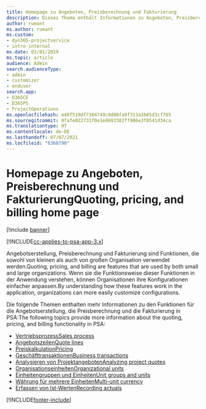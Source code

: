 ```yaml
---
title: Homepage zu Angeboten, Preisberechnung und Fakturierung
description: Dieses Thema enthält Informationen zu Angeboten, Preisberechnung und Fakturierung.
author: rumant
ms.author: rumant
ms.custom:
- dyn365-projectservice
- intro-internal
ms.date: 03/01/2019
ms.topic: article
audience: Admin
search.audienceType:
- admin
- customizer
- enduser
search.app:
- D365CE
- D365PS
- ProjectOperations
ms.openlocfilehash: e40f519df7304749c8d88fa9f313a3b85d3cf765
ms.sourcegitcommit: 0fafe022731f0e1e8693382ff906e3f8541d34ca
ms.translationtype: HT
ms.contentlocale: de-DE
ms.lasthandoff: 07/07/2021
ms.locfileid: "6368790"
---
```

# <a name="quoting-pricing-and-billing-home-page"></a><span data-ttu-id="0380d-103">Homepage zu Angeboten, Preisberechnung und Fakturierung</span><span class="sxs-lookup"><span data-stu-id="0380d-103">Quoting, pricing, and billing home page</span></span>

[!include [banner](../includes/psa-now-project-operations.md)]

[!INCLUDE[cc-applies-to-psa-app-3.x](../includes/cc-applies-to-psa-app-3x.md)]

<span data-ttu-id="0380d-104">Angebotserstellung, Preisberechnung und Fakturierung sind Funktionen, die sowohl von kleinen als auch von großen Organisation verwendet werden.</span><span class="sxs-lookup"><span data-stu-id="0380d-104">Quoting, pricing, and billing are features that are used by both small and large organizations.</span></span> <span data-ttu-id="0380d-105">Wenn sie die Funktionsweise dieser Funktionen in der Anwendung verstehen, können Organisationen ihre Konfigurationen einfacher anpassen.</span><span class="sxs-lookup"><span data-stu-id="0380d-105">By understanding how these features work in the application, organizations can more easily customize configurations.</span></span>

<span data-ttu-id="0380d-106">Die folgende Themen enthalten mehr Informationen zu den Funktionen für die Angebotserstellung, die Preisberechnung und die Fakturierung in PSA:</span><span class="sxs-lookup"><span data-stu-id="0380d-106">The following topics provide more information about the quoting, pricing, and billing functionality in PSA:</span></span>

- [<span data-ttu-id="0380d-107">Vertriebsprozess</span><span class="sxs-lookup"><span data-stu-id="0380d-107">Sales process</span></span>](basic-sales-process.md)
- [<span data-ttu-id="0380d-108">Angebotszeilen</span><span class="sxs-lookup"><span data-stu-id="0380d-108">Quote lines</span></span>](basic-quote-lines.md)
- [<span data-ttu-id="0380d-109">Preiskalkulation</span><span class="sxs-lookup"><span data-stu-id="0380d-109">Pricing</span></span>](basic-pricing.md)
- [<span data-ttu-id="0380d-110">Geschäfttransaktionen</span><span class="sxs-lookup"><span data-stu-id="0380d-110">Business transactions</span></span>](basic-business-transactions.md)
- [<span data-ttu-id="0380d-111">Analysieren von Projektangeboten</span><span class="sxs-lookup"><span data-stu-id="0380d-111">Analyzing project quotes</span></span>](basic-analyzing-quotes.md)
- [<span data-ttu-id="0380d-112">Organisationseinheiten</span><span class="sxs-lookup"><span data-stu-id="0380d-112">Organizational units</span></span>](advanced-organizational.md)
- [<span data-ttu-id="0380d-113">Einheitengruppen und Einheiten</span><span class="sxs-lookup"><span data-stu-id="0380d-113">Unit groups and units</span></span>](advanced-units.md)
- [<span data-ttu-id="0380d-114">Währung für mehrere Einheiten</span><span class="sxs-lookup"><span data-stu-id="0380d-114">Multi-unit currency</span></span>](advanced-currency.md)
- [<span data-ttu-id="0380d-115">Erfassen von Ist-Werten</span><span class="sxs-lookup"><span data-stu-id="0380d-115">Recording actuals</span></span>](advanced-actuals.md)


[!INCLUDE[footer-include](../includes/footer-banner.md)]